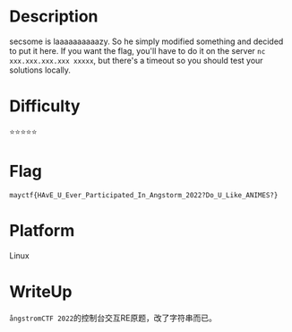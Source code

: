# Description
secsome is laaaaaaaaaazy. So he simply modified something and decided to put it here.
If you want the flag, you'll have to do it on the server `nc xxx.xxx.xxx.xxx xxxxx`, but there's a timeout so you should test your solutions locally.

# Difficulty
⭐⭐⭐⭐⭐

# Flag
`mayctf{HAvE_U_Ever_Participated_In_Angstorm_2022?Do_U_Like_ANIMES?}`

# Platform
Linux

# WriteUp
`ångstromCTF 2022`的控制台交互RE原题，改了字符串而已。
